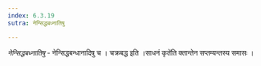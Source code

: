 ```yaml
---
index: 6.3.19
sutra: नेन्सिद्धबध्नातिषु

---
```

_नेन्सिद्धबध्नातिषु_ - नेन्सिद्धबन्धानादिषु च । चक्रबद्ध इति ।साधनं कृते॑ति क्तान्तेन सप्तम्यन्तस्य समासः । 